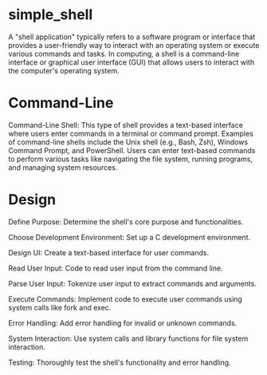 # simple_shell
A "shell application" typically refers to a software program or interface that provides a user-friendly way to interact with an operating system or execute various commands and tasks. In computing, a shell is a command-line interface or graphical user interface (GUI) that allows users to interact with the computer's operating system.

# Command-Line

Command-Line Shell: This type of shell provides a text-based interface where users enter commands in a terminal or command prompt. Examples of command-line shells include the Unix shell (e.g., Bash, Zsh), Windows Command Prompt, and PowerShell. Users can enter text-based commands to perform various tasks like navigating the file system, running programs, and managing system resources.


# Design
Define Purpose: Determine the shell's core purpose and functionalities.

Choose Development Environment: Set up a C development environment.

Design UI: Create a text-based interface for user commands.

Read User Input: Code to read user input from the command line.

Parse User Input: Tokenize user input to extract commands and arguments.

Execute Commands: Implement code to execute user commands using system calls like fork and exec.

Error Handling: Add error handling for invalid or unknown commands.

System Interaction: Use system calls and library functions for file system interaction.

Testing: Thoroughly test the shell's functionality and error handling.
